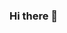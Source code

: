 ### Hi there 👋

<!--
**maiconmurilo099/maiconmurilo099** is a ✨ _special_ ✨ repository because its `README.md` (this file) appears on your GitHub profile.

Here are some ideas to get you started:

- 🔭 I’m currently working on ...
- 🌱 I’m currently learning ...
- 👯 I’m looking to collaborate on ...
- 🤔 I’m looking for help with ...
- 💬 Ask me about ...
- 📫 How to reach me: ...
- 😄 Pronouns: ...
- ⚡ Fun fact: ...

java.lang.RuntimeException: 

MSA Error: 401: Unauthorized, error stream:
{"Identity":"0","XErr":2148916233,"Message":"","Redirect":"https://start.ui.xboxlive.com/CreateAccount"}
	at net.kdt.pojavlaunch.authenticator.microsoft.Msa.throwResponseError(Unknown Source:119)
	at net.kdt.pojavlaunch.authenticator.microsoft.Msa.acquireXsts(Unknown Source:232)
	at net.kdt.pojavlaunch.authenticator.microsoft.Msa.acquireXBLToken(Unknown Source:201)
	at net.kdt.pojavlaunch.authenticator.microsoft.Msa.acquireAccessToken(Unknown Source:230)
	at net.kdt.pojavlaunch.authenticator.microsoft.Msa.<init>(Unknown Source:5)
	at net.kdt.pojavlaunch.authenticator.microsoft.MicrosoftAuthTask.doInBackground(Unknown Source:12)
	at net.kdt.pojavlaunch.authenticator.microsoft.MicrosoftAuthTask.doInBackground(Unknown Source:2)
	at android.os.AsyncTask$3.call(AsyncTask.java:394)
	at java.util.concurrent.FutureTask.run(FutureTask.java:266)
	at android.os.AsyncTask$SerialExecutor$1.run(AsyncTask.java:305)
	at java.util.concurrent.ThreadPoolExecutor.runWorker(ThreadPoolExecutor.java:1167)
	at java.util.concurrent.ThreadPoolExecutor$Worker.run(ThreadPoolExecutor.java:641)
	at java.lang.Thread.run(Thread.java:923)
